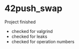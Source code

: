 # 42push_swap

Project finished
- checked for valgrind
- checked for leaks
- checked for operation numbers